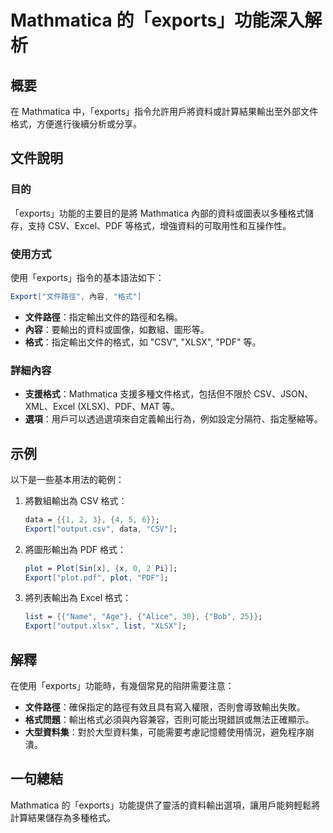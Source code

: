 <!--
Meta Description: # Mathmatica 的「exports」功能深入解析 ## 概要 在 Mathmatica 中，「exports」指令允許用戶將資料或計算結果輸出至外部文件格式，方便進行後續分析或分享。 ## 文件說明 ### 目的 「exports」功能的主要目的是將 Mathmatica 內部的資料或圖表...
Meta Keywords: exports, csv, pdf, mathmatica, mathematica
-->

# Mathmatica 的「exports」功能深入解析

## 概要
在 Mathmatica 中，「exports」指令允許用戶將資料或計算結果輸出至外部文件格式，方便進行後續分析或分享。

## 文件說明
### 目的
「exports」功能的主要目的是將 Mathmatica 內部的資料或圖表以多種格式儲存，支持 CSV、Excel、PDF 等格式，增強資料的可取用性和互操作性。

### 使用方式
使用「exports」指令的基本語法如下：

```mathematica
Export["文件路徑", 內容, "格式"]
```

- **文件路徑**：指定輸出文件的路徑和名稱。
- **內容**：要輸出的資料或圖像，如數組、圖形等。
- **格式**：指定輸出文件的格式，如 "CSV", "XLSX", "PDF" 等。

### 詳細內容
- **支援格式**：Mathmatica 支援多種文件格式，包括但不限於 CSV、JSON、XML、Excel (XLSX)、PDF、MAT 等。
- **選項**：用戶可以透過選項來自定義輸出行為，例如設定分隔符、指定壓縮等。
  
## 示例
以下是一些基本用法的範例：

1. 將數組輸出為 CSV 格式：
   ```mathematica
   data = {{1, 2, 3}, {4, 5, 6}};
   Export["output.csv", data, "CSV"];
   ```

2. 將圖形輸出為 PDF 格式：
   ```mathematica
   plot = Plot[Sin[x], {x, 0, 2 Pi}];
   Export["plot.pdf", plot, "PDF"];
   ```

3. 將列表輸出為 Excel 格式：
   ```mathematica
   list = {{"Name", "Age"}, {"Alice", 30}, {"Bob", 25}};
   Export["output.xlsx", list, "XLSX"];
   ```

## 解釋
在使用「exports」功能時，有幾個常見的陷阱需要注意：
- **文件路徑**：確保指定的路徑有效且具有寫入權限，否則會導致輸出失敗。
- **格式問題**：輸出格式必須與內容兼容，否則可能出現錯誤或無法正確顯示。
- **大型資料集**：對於大型資料集，可能需要考慮記憶體使用情況，避免程序崩潰。

## 一句總結
Mathmatica 的「exports」功能提供了靈活的資料輸出選項，讓用戶能夠輕鬆將計算結果儲存為多種格式。